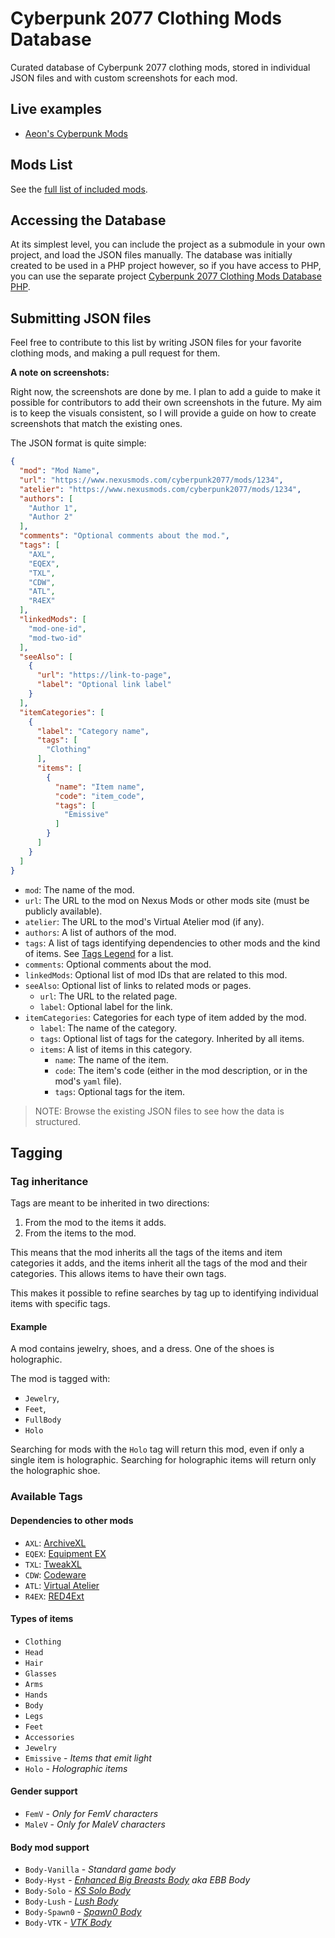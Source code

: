 # Cyberpunk 2077 Clothing Mods Database

Curated database of Cyberpunk 2077 clothing mods, stored in individual JSON files
and with custom screenshots for each mod.

## Live examples

- [Aeon's Cyberpunk Mods][]

## Mods List

See the [full list of included mods](mods-list.md).  

## Accessing the Database

At its simplest level, you can include the project as a submodule in your own
project, and load the JSON files manually. The database was initially created
to be used in a PHP project however, so if you have access to PHP, you can
use the separate project [Cyberpunk 2077 Clothing Mods Database PHP][].

## Submitting JSON files

Feel free to contribute to this list by writing JSON files for your favorite
clothing mods, and making a pull request for them. 

**A note on screenshots:**

Right now, the screenshots are done by me. I plan to add a guide to make it 
possible for contributors to add their own screenshots in the future. My aim
is to keep the visuals consistent, so I will provide a guide on how to create
screenshots that match the existing ones.

The JSON format is quite simple:

```json
{
  "mod": "Mod Name",
  "url": "https://www.nexusmods.com/cyberpunk2077/mods/1234",
  "atelier": "https://www.nexusmods.com/cyberpunk2077/mods/1234",
  "authors": [
    "Author 1", 
    "Author 2"
  ],
  "comments": "Optional comments about the mod.",
  "tags": [
    "AXL", 
    "EQEX", 
    "TXL", 
    "CDW", 
    "ATL", 
    "R4EX"
  ],
  "linkedMods": [
    "mod-one-id",
    "mod-two-id"
  ],
  "seeAlso": [
    {
      "url": "https://link-to-page",
      "label": "Optional link label"
    }
  ],
  "itemCategories": [
    {
      "label": "Category name",
      "tags": [
        "Clothing" 
      ],
      "items": [
        {
          "name": "Item name",
          "code": "item_code",
          "tags": [
            "Emissive"
          ]
        }
      ]
    }
  ]
}
```

- `mod`: The name of the mod.
- `url`: The URL to the mod on Nexus Mods or other mods site (must be publicly available).
- `atelier`: The URL to the mod's Virtual Atelier mod (if any).
- `authors`: A list of authors of the mod.
- `tags`: A list of tags identifying dependencies to other mods and the kind of items. See [Tags Legend](#tags-legend) for a list.
- `comments`: Optional comments about the mod.
- `linkedMods`: Optional list of mod IDs that are related to this mod.
- `seeAlso`: Optional list of links to related mods or pages.
  - `url`: The URL to the related page.
  - `label`: Optional label for the link.
- `itemCategories`: Categories for each type of item added by the mod.
  - `label`: The name of the category.
  - `tags`: Optional list of tags for the category. Inherited by all items.
  - `items`: A list of items in this category.
    - `name`: The name of the item.
    - `code`: The item's code (either in the mod description, or in the mod's `yaml` file).
    - `tags`: Optional tags for the item.

> NOTE: Browse the existing JSON files to see how the data is structured.

## Tagging

### Tag inheritance

Tags are meant to be inherited in two directions: 

1. From the mod to the items it adds.
2. From the items to the mod.

This means that the mod inherits all the tags of the items and item categories it adds, 
and the items inherit all the tags of the mod and their categories. This allows items
to have their own tags.

This makes it possible to refine searches by tag up to identifying individual items with 
specific tags. 

#### Example

A mod contains jewelry, shoes, and a dress. One of the shoes is holographic. 

The mod is tagged with:

- `Jewelry`, 
- `Feet`, 
- `FullBody` 
- `Holo` 

Searching for mods with the `Holo` tag will return this mod, even if only a single item 
is holographic. Searching for holographic items will return only the holographic shoe.

### Available Tags

#### Dependencies to other mods

- `AXL`: [ArchiveXL](https://www.nexusmods.com/cyberpunk2077/mods/4198)
- `EQEX`: [Equipment EX](https://www.nexusmods.com/cyberpunk2077/mods/6945)
- `TXL`: [TweakXL](https://www.nexusmods.com/cyberpunk2077/mods/4197)
- `CDW`: [Codeware](https://www.nexusmods.com/cyberpunk2077/mods/7780)
- `ATL`: [Virtual Atelier](https://www.nexusmods.com/cyberpunk2077/mods/2987)
- `R4EX`: [RED4Ext](https://www.nexusmods.com/cyberpunk2077/mods/2380)

#### Types of items

- `Clothing`
- `Head`
- `Hair`
- `Glasses`
- `Arms`
- `Hands`
- `Body`
- `Legs`
- `Feet`
- `Accessories`
- `Jewelry`
- `Emissive` - _Items that emit light_
- `Holo` - _Holographic items_

#### Gender support

- `FemV` - _Only for FemV characters_
- `MaleV` - _Only for MaleV characters_

#### Body mod support

- `Body-Vanilla` - _Standard game body_
- `Body-Hyst` - _[Enhanced Big Breasts Body](https://www.nexusmods.com/cyberpunk2077/mods/4654) aka EBB Body_
- `Body-Solo` - _[KS Solo Body](https://www.nexusmods.com/cyberpunk2077/mods/4813)_
- `Body-Lush` - _[Lush Body](https://www.nexusmods.com/cyberpunk2077/mods/4901)_
- `Body-Spawn0` - _[Spawn0 Body](https://www.nexusmods.com/cyberpunk2077/mods/1424)_
- `Body-VTK` - _[VTK Body](https://www.nexusmods.com/cyberpunk2077/mods/7054)_




[Cyberpunk 2077 Clothing Mods Database PHP]: https://github.com/Mistralys/cyberpunk-mod-db-php
[Aeon's Cyberpunk Mods]: https://aeonoftime.com/?article=2024-08-06-cyberpunk-clothing-mods&page=article
